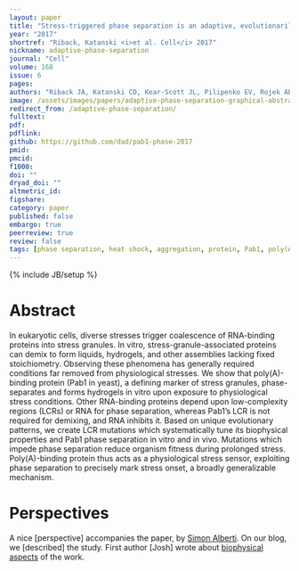 ```yaml
---
layout: paper
title: "Stress-triggered phase separation is an adaptive, evolutionarily tuned response"
year: "2017"
shortref: "Riback, Katanski <i>et al. Cell</i> 2017"
nickname: adaptive-phase-separation
journal: "Cell"
volume: 168
issue: 6
pages: 
authors: "Riback JA, Katanski CD, Kear-Scott JL, Pilipenko EV, Rojek AE, Sosnick TR, Drummond DA"
image: /assets/images/papers/adaptive-phase-separation-graphical-abstract.svg
redirect_from: /adaptive-phase-separation/
fulltext: 
pdf: 
pdflink: 
github: https://github.com/dad/pab1-phase-2017
pmid: 
pmcid:
f1000: 
doi: ""
dryad_doi: ""
altmetric_id: 
figshare: 
category: paper
published: false
embargo: true
peerreview: true
review: false
tags: [phase separation, heat shock, aggregation, protein, Pab1, poly(A)-binding protein, yeast]
---
```

{% include JB/setup %}

# Abstract 

In eukaryotic cells, diverse stresses trigger coalescence of RNA-binding proteins into stress granules. In vitro, stress-granule-associated proteins can demix to form liquids, hydrogels, and other assemblies lacking fixed stoichiometry. Observing these phenomena has generally required conditions far removed from physiological stresses. We show that poly(A)-binding protein (Pab1 in yeast), a defining marker of stress granules, phase-separates and forms hydrogels in vitro upon exposure to physiological stress conditions. Other RNA-binding proteins depend upon low-complexity regions (LCRs) or RNA for phase separation, whereas Pab1’s LCR is not required for demixing, and RNA inhibits it. Based on unique evolutionary patterns, we create LCR mutations which systematically tune its biophysical properties and Pab1 phase separation in vitro and in vivo. Mutations which impede phase separation reduce organism fitness during prolonged stress. Poly(A)-binding protein thus acts as a physiological stress sensor, exploiting phase separation to precisely mark stress onset, a broadly generalizable mechanism.

# Perspectives

A nice [perspective] accompanies the paper, by [Simon Alberti]. On our blog, we [described] the study. First author [Josh] wrote about [biophysical aspects][josh-blog] of the work.

[blogged]: /blog/about-adaptive-phase-separation
[josh-blog]: /blog/polymer-biophysics-in-action
[Simon Alberti]: https://www.mpi-cbg.de/en/research-groups/current-groups/simon-alberti/group-leader/

